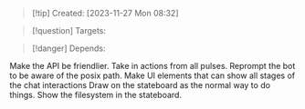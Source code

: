 
>[!tip] Created: [2023-11-27 Mon 08:32]

>[!question] Targets: 

>[!danger] Depends: 

Make the API be friendlier.
Take in actions from all pulses.
Reprompt the bot to be aware of the posix path.
Make UI elements that can show all stages of the chat interactions
Draw on the stateboard as the normal way to do things.
Show the filesystem in the stateboard.